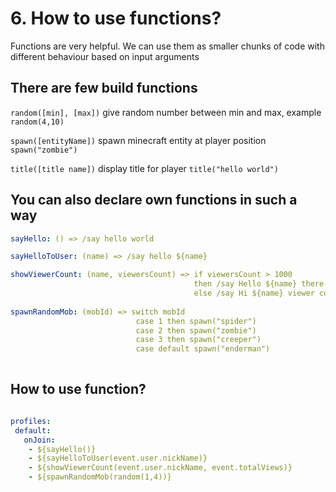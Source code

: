 
# 6. How to use functions?

Functions are very helpful. We can use them as smaller chunks
of code with different behaviour based on input arguments

## There are few build functions

`random([min], [max])` give random number between min and max, example `random(4,10)`

`spawn([entityName])` spawn minecraft entity at player position `spawn("zombie")`

`title([title name])` display title for player `title("hello world")`

## You can also declare own functions in such a way

``` yml
sayHello: () => /say hello world

sayHelloToUser: (name) => /say hello ${name}

showViewerCount: (name, viewersCount) => if viewersCount > 1000
                                         then /say Hello ${name} there are so many Viewers!
                                         else /say Hi ${name} viewer count is not that much
           
spawnRandomMob: (mobId) => switch mobId
                            case 1 then spawn("spider")   
                            case 2 then spawn("zombie")  
                            case 3 then spawn("creeper") 
                            case default spawn("enderman")   
                      
```

## How to use function?

``` yml

profiles:
 default:
   onJoin: 
    - ${sayHello()}
    - ${sayHelloToUser(event.user.nickName)}
    - ${showViewerCount(event.user.nickName, event.totalViews)}
    - ${spawnRandomMob(random(1,4))}
```
